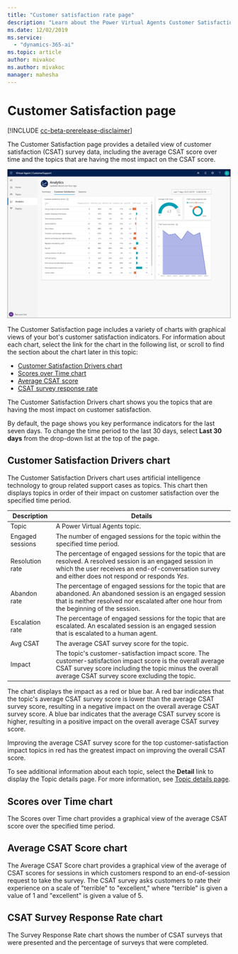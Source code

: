 ```yaml
---
title: "Customer satisfaction rate page"
description: "Learn about the Power Virtual Agents Customer Satisfaction page."
ms.date: 12/02/2019
ms.service:
  - "dynamics-365-ai"
ms.topic: article
author: mivakoc
ms.author: mivakoc
manager: mahesha
---
```


# Customer Satisfaction page


[!INCLUDE [cc-beta-prerelease-disclaimer](includes/cc-beta-prerelease-disclaimer.md)]


The Customer Satisfaction page provides a detailed view of customer satisfaction (CSAT) survey data, including the average CSAT score over time and the topics that are having the most impact on the CSAT score.

![Customer Satisfaction page](media/customer-satisfaction-dashboard.png)

The Customer Satisfaction page includes a variety of charts with graphical views of your bot's customer satisfaction indicators. For information about each chart, select the link for the chart in the following list, or scroll to find the section about the chart later in this topic:

* [Customer Satisfaction Drivers chart](#customer-satisfaction-drivers-chart)
* [Scores over Time chart](#scores-over-time-chart)
* [Average CSAT score](#average-csat-score-chart)
* [CSAT survey response rate](#csat-survey-response-rate-chart)

The Customer Satisfaction Drivers chart shows you the topics that are having the most impact on customer satisfaction.

By default, the page shows you key performance indicators for the last seven days. To change the time period to the last 30 days, select **Last 30 days** from the drop-down list at the top of the page.

## Customer Satisfaction Drivers chart

The Customer Satisfaction Drivers chart uses artificial intelligence technology to group related support cases as topics. This chart then displays topics in order of their impact on customer satisfaction over the specified time period.

Description | Details
----------- | -------
Topic | A Power Virtual Agents topic.
Engaged sessions | The number of engaged sessions for the topic within the specified time period.
Resolution rate | The percentage of engaged sessions for the topic that are resolved. A resolved session is an engaged session in which the user receives an end-of-conversation survey and either does not respond or responds *Yes*.
Abandon rate | The percentage of engaged sessions for the topic that are abandoned. An abandoned session is an engaged session that is neither resolved nor escalated after one hour from the beginning of the session.
Escalation rate | The percentage of engaged sessions for the topic that are escalated. An escalated session is an engaged session that is escalated to a human agent.
Avg CSAT | The average CSAT survey score for the topic.
Impact | The topic's customer-satisfaction impact score. The customer-satisfaction impact score is the overall average CSAT survey score including the topic minus the overall average CSAT survey score excluding the topic.

The chart displays the impact as a red or blue bar. A red bar indicates that the topic's average CSAT survey score is lower than the average CSAT survey score, resulting in a negative impact on the overall average CSAT survey score. A blue bar indicates that the average CSAT survey score is higher, resulting in a positive impact on the overall average CSAT survey score.

Improving the average CSAT survey score for the top customer-satisfaction impact topics in red has the greatest impact on improving the overall CSAT score.

To see additional information about each topic, select the **Detail** link to display the Topic details page. For more information, see [Topic details page](analytics-topic-details.md).

## Scores over Time chart

The Scores over Time chart provides a graphical view of the average CSAT score over the specified time period.

## Average CSAT Score chart

The Average CSAT Score chart provides a graphical view of the average of CSAT scores for sessions in which customers respond to an end-of-session request to take the survey. The CSAT survey asks customers to rate their experience on a scale of "terrible" to "excellent," where "terrible" is given a value of 1 and "excellent" is given a value of 5.

## CSAT Survey Response Rate chart

The Survey Response Rate chart shows the number of CSAT surveys that were presented and the percentage of surveys that were completed.
